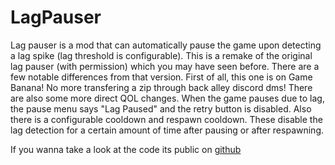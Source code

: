 # LagPauser

Lag pauser is a mod that can automatically pause the game upon detecting a lag spike (lag threshold is configurable). This is a remake of the original lag pauser (with permission) which you may have seen before. There are a few notable differences from that version. First of all, this one is on Game Banana! No more transfering a zip through back alley discord dms! There are also some more direct QOL changes. When the game pauses due to lag, the pause menu says "Lag Paused" and the retry button is disabled. Also there is a configurable cooldown and respawn cooldown. These disable the lag detection for a certain amount of time after pausing or after respawning.

If you wanna take a look at the code its public on [github](https://github.com/samgcode/LagPauser)
